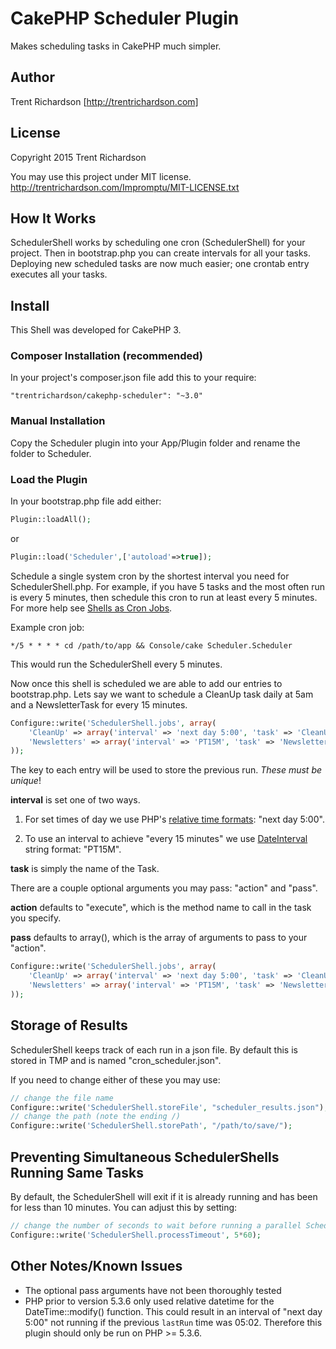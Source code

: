 CakePHP Scheduler Plugin
========================

Makes scheduling tasks in CakePHP much simpler.

Author
------
Trent Richardson [http://trentrichardson.com]

License
-------
Copyright 2015 Trent Richardson

You may use this project under MIT license.
http://trentrichardson.com/Impromptu/MIT-LICENSE.txt

How It Works
------------
SchedulerShell works by scheduling one cron (SchedulerShell) for your project. Then in bootstrap.php you can create intervals for all your tasks.  Deploying new scheduled tasks are now much easier; one crontab entry executes all your tasks.

Install
-------

This Shell was developed for CakePHP 3.

### Composer Installation (recommended)

In your project's composer.json file add this to your require:

````
"trentrichardson/cakephp-scheduler": "~3.0"
````

### Manual Installation

Copy the Scheduler plugin into your App/Plugin folder and rename the folder to Scheduler.

### Load the Plugin

In your bootstrap.php file add either:

```php
Plugin::loadAll();
```

or

```php
Plugin::load('Scheduler',['autoload'=>true]);
```

Schedule a single system cron by the shortest interval you need for SchedulerShell.php.  For example, if you have 5 tasks and the most often run is every 5 minutes, then schedule this cron to run at least every 5 minutes. For more help see [Shells as Cron Jobs](http://book.cakephp.org/2.0/en/console-and-shells/cron-jobs.html).

Example cron job:

````
*/5 * * * * cd /path/to/app && Console/cake Scheduler.Scheduler
````

This would run the SchedulerShell every 5 minutes.

Now once this shell is scheduled we are able to add our entries to bootstrap.php.  Lets say we want to schedule a CleanUp task daily at 5am and a NewsletterTask for every 15 minutes.

```php
Configure::write('SchedulerShell.jobs', array(
	'CleanUp' => array('interval' => 'next day 5:00', 'task' => 'CleanUp'),// tomorrow at 5am
	'Newsletters' => array('interval' => 'PT15M', 'task' => 'Newsletter') //every 15 minutes
));
```

The key to each entry will be used to store the previous run.  *These must be unique*!

**interval** is set one of two ways.
1) For set times of day we use PHP's [relative time formats](http://www.php.net/manual/en/datetime.formats.relative.php): "next day 5:00".

2) To use an interval to achieve "every 15 minutes" we use [DateInterval](http://www.php.net/manual/en/class.dateinterval.php) string format: "PT15M".

**task** is simply the name of the Task.

There are a couple optional arguments you may pass: "action" and "pass".

**action** defaults to "execute", which is the method name to call in the task you specify.

**pass** defaults to array(), which is the array of arguments to pass to your "action".

```php
Configure::write('SchedulerShell.jobs', array(
	'CleanUp' => array('interval' => 'next day 5:00', 'task' => 'CleanUp', 'action' => 'execute', 'pass' => array()),
	'Newsletters' => array('interval' => 'PT15M', 'task' => 'Newsletter', 'action' => 'execute', 'pass' => array())
));
```

Storage of Results
------------------
SchedulerShell keeps track of each run in a json file.  By default this is stored in TMP and is named "cron_scheduler.json".

If you need to change either of these you may use:

```php
// change the file name
Configure::write('SchedulerShell.storeFile', "scheduler_results.json");
// change the path (note the ending /)
Configure::write('SchedulerShell.storePath', "/path/to/save/");
```

Preventing Simultaneous SchedulerShells Running Same Tasks
----------------------------------------------------------
By default, the SchedulerShell will exit if it is already running and has been for less than 10 minutes. You can adjust this by setting:

```php
// change the number of seconds to wait before running a parallel SchedulerShell; 0 = do not exit
Configure::write('SchedulerShell.processTimeout', 5*60);
```

Other Notes/Known Issues
------------------------
- The optional pass arguments have not been thoroughly tested
- PHP prior to version 5.3.6 only used relative datetime for the DateTime::modify() function. This could result in an interval of "next day 5:00" not running if the previous `lastRun` time was 05:02. Therefore this plugin should only be run on PHP >= 5.3.6.
